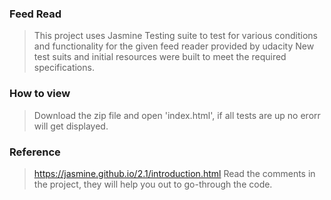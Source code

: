 ### Feed Read
>This project uses Jasmine Testing suite to test for various conditions and functionality for the given feed reader provided by udacity
>New test suits and initial resources were built to meet the required specifications.

### How to view
> Download the zip file and open 'index.html', if all tests are up no erorr will get displayed. 

### Reference
>https://jasmine.github.io/2.1/introduction.html
>Read the comments in the project, they will help you out to go-through the code.
